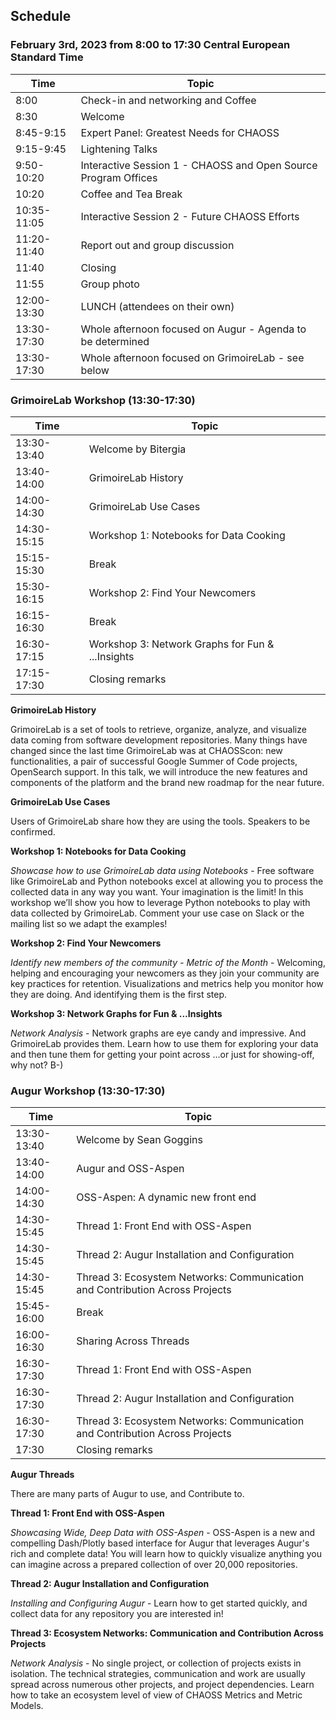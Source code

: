 ## Schedule

### February 3rd, 2023 from 8:00 to 17:30 Central European Standard Time

| Time | Topic |
|---|---|
| 8:00 | Check-in and networking and Coffee |
| 8:30 | Welcome |
| 8:45-9:15 | Expert Panel: Greatest Needs for CHAOSS |
| 9:15-9:45 | Lightening Talks |
| 9:50-10:20 | Interactive Session 1 - CHAOSS and Open Source Program Offices |
| 10:20 | Coffee and Tea Break |
| 10:35-11:05 | Interactive Session 2 - Future CHAOSS Efforts |
| 11:20-11:40 | Report out and group discussion |
| 11:40 | Closing |
| 11:55 | Group photo |
| 12:00-13:30 | LUNCH (attendees on their own) |
| 13:30-17:30 | Whole afternoon focused on Augur - Agenda to be determined |
| 13:30-17:30 | Whole afternoon focused on GrimoireLab - see below |


### GrimoireLab Workshop (13:30-17:30)

Time | Topic 
--- | ---
13:30-13:40 | Welcome by Bitergia
13:40-14:00 | GrimoireLab History
14:00-14:30 | GrimoireLab Use Cases
14:30-15:15 | Workshop 1: Notebooks for Data Cooking
15:15-15:30 | Break
15:30-16:15 | Workshop 2: Find Your Newcomers
16:15-16:30 | Break
16:30-17:15 | Workshop 3: Network Graphs for Fun & ...Insights
17:15-17:30 | Closing remarks

**GrimoireLab History**

GrimoireLab is a set of tools to retrieve, organize, analyze, and visualize data coming
from software development repositories. Many things have changed since the last time
GrimoireLab was at CHAOSScon: new functionalities, a pair of successful Google Summer of
Code projects, OpenSearch support. In this talk, we will introduce the new features and
components of the platform and the brand new roadmap for the near future.

**GrimoireLab Use Cases**

Users of GrimoireLab share how they are using the tools. Speakers to be confirmed.

**Workshop 1: Notebooks for Data Cooking**

_Showcase how to use GrimoireLab data using Notebooks_ - 
Free software like GrimoireLab and Python notebooks excel at allowing you to process the
collected data in any way you want. Your imagination is the limit! In this workshop we’ll
show you how to leverage Python notebooks to play with data collected by GrimoireLab.
Comment your use case on Slack or the mailing list so we adapt the examples!

**Workshop 2: Find Your Newcomers**

_Identify new members of the community - Metric of the Month_ - 
Welcoming, helping and encouraging your newcomers as they join your community are key
practices for retention. Visualizations and metrics help you monitor how they are doing.
And identifying them is the first step.

**Workshop 3: Network Graphs for Fun & ...Insights**

_Network Analysis_ - 
Network graphs are eye candy and impressive. And GrimoireLab provides them. Learn how to
use them for exploring your data and then tune them for getting your point across …or just
for showing-off, why not?  B-)


### Augur Workshop (13:30-17:30)

Time | Topic 
--- | ---
13:30-13:40 | Welcome by Sean Goggins
13:40-14:00 | Augur and OSS-Aspen
14:00-14:30 | OSS-Aspen: A dynamic new front end
14:30-15:45 | Thread 1: Front End with OSS-Aspen
14:30-15:45 | Thread 2: Augur Installation and Configuration
14:30-15:45 | Thread 3: Ecosystem Networks: Communication and Contribution Across Projects
15:45-16:00 | Break
16:00-16:30 | Sharing Across Threads
16:30-17:30 | Thread 1: Front End with OSS-Aspen
16:30-17:30 | Thread 2: Augur Installation and Configuration
16:30-17:30 | Thread 3: Ecosystem Networks: Communication and Contribution Across Projects
17:30       | Closing remarks

**Augur Threads**

There are many parts of Augur to use, and Contribute to.

**Thread 1: Front End with OSS-Aspen**

_Showcasing Wide, Deep Data with OSS-Aspen_ - 
OSS-Aspen is a new and compelling Dash/Plotly based interface for Augur that leverages Augur's rich and complete data! You will learn how to quickly visualize anything you can imagine across a prepared collection of over 20,000 repositories.

**Thread 2: Augur Installation and Configuration**

_Installing and Configuring Augur_ - 
Learn how to get started quickly, and collect data for any repository you are interested in!

**Thread 3: Ecosystem Networks: Communication and Contribution Across Projects**

_Network Analysis_ - 
No single project, or collection of projects exists in isolation. The technical strategies, communication and work are usually spread across numerous other projects, and project dependencies. Learn how to take an ecosystem level of view of CHAOSS Metrics and Metric Models. 
